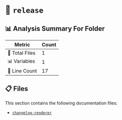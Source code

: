 # 📁 `release`

## 📊 Analysis Summary For Folder

| Metric | Count |
|--------|-------|
| 📁 Total Files | 1 |
| 📊 Variables | 1 |
| 🔢 Line Count | 17 |


## 📋 Files

This section contains the following documentation files:

- [`changelog-renderer`](./changelog-renderer.md)